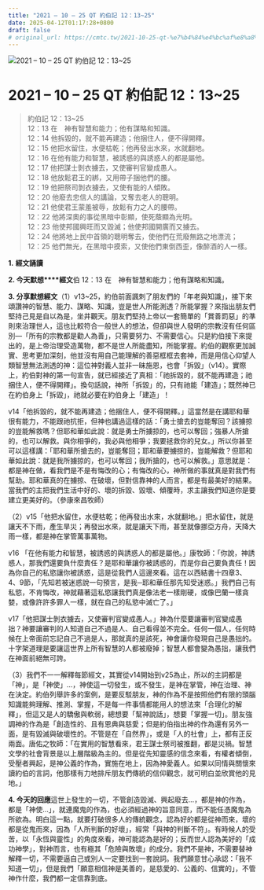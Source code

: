 ```yaml
---
title: "2021 – 10 – 25 QT 約伯記 12：13~25"
date: 2025-04-12T01:17:28+0800
draft: false
# original_url: https://cmtc.tw/2021-10-25-qt-%e7%b4%84%e4%bc%af%e8%a8%98-12%ef%bc%9a1325
---
```


![2021 – 10 – 25 QT 約伯記 12：13~25](/images/qt.jpg   "2021 – 10 – 25 QT 約伯記 12：13~25")

# 2021 – 10 – 25 QT 約伯記 12：13~25

> 約伯記 12：13~25  
> 12：13 在　神有智慧和能力；他有謀略和知識。  
> 12：14 他拆毀的，就不能再建造；他捆住人，便不得開釋。  
> 12：15 他把水留住，水便枯乾；他再發出水來，水就翻地。  
> 12：16 在他有能力和智慧，被誘惑的與誘惑人的都是屬他。  
> 12：17 他把謀士剝衣擄去，又使審判官變成愚人。  
> 12：18 他放鬆君王的綁，又用帶子捆他們的腰。  
> 12：19 他把祭司剝衣擄去，又使有能的人傾敗。  
> 12：20 他廢去忠信人的講論，又奪去老人的聰明。  
> 12：21 他使君王蒙羞被辱，放鬆有力之人的腰帶。  
> 12：22 他將深奧的事從黑暗中彰顯，使死蔭顯為光明。  
> 12：23 他使邦國興旺而又毀滅；他使邦國開廣而又擄去。  
> 12：24 他將地上民中首領的聰明奪去，使他們在荒廢無路之地漂流；  
> 12：25 他們無光，在黑暗中摸索，又使他們東倒西歪，像醉酒的人一樣。

**1.** **經文誦讀**

**2. 今天默想****經文**伯 12：13 在　神有智慧和能力；他有謀略和知識。

**3. 分享默想經文**（1）v13~25，約伯前面諷刺了朋友們的「年老與知識」，接下來頌讚神的智慧、能力、謀略、知識，豈是世人所能測透？所能掌握？來指出朋友們堅持己見是自以為是，坐井觀天。朋友們堅持上帝以一套簡單的「賞善罰惡」的準則來治理世人，這也比較符合一般世人的想法，但卻與世人發明的宗教沒有任何區別—「所有的宗教都是勸人為善」，只需要努力、不需要信心。只是約伯接下來提出的，是上帝治理受造萬物，都不是世人所能盡知，所能掌握。約伯的觀察更加誠實、思考更加深刻，他並沒有用自己能理解的善惡框框去套神，而是用信心仰望人類智慧無法測透的神：這位神對義人並非一昧施恩，也會「拆毀」（v14）。實際上，約伯對神的第一句宣告，就已經接近了真相：「祂拆毀的，就不能再建造；祂捆住人，便不得開釋」。換句話說，神所「拆毀」的，只有祂能「建造」；既然神已在約伯身上「拆毀」，祂就必要在約伯身上「建造」！

v14「他拆毀的，就不能再建造；他捆住人，便不得開釋。」這當然是在講耶和華很有能力，不能跟祂抗拒，但神也講過這樣的話：「勇士搶去的豈能奪回？該擄掠的豈能解救嗎？但耶和華如此說：就是勇士所擄掠的，也可以奪回；強暴人所搶的，也可以解救。與你相爭的，我必與他相爭；我要拯救你的兒女。」所以你甚至可以這樣講：「耶和華所搶去的，豈能奪回；耶和華要擄掠的，豈能解救？但耶和華如此說：就是我所擄掠的，也可以奪回；我所搶的，也可以解救。」意思就是：都是神在做，看我們是不是有悔改的心；有悔改的心，神所做的事就真是對我們有幫助。耶和華真的在擄掠、在破壞，但對信靠神的人而言，都是有最美好的結果。當我們的主把我們生活中好的、壞的拆毀、毀壞、傾覆時，求主讓我們知道你是要建立更美好的。（參康來昌牧師）

（2）v15「他把水留住，水便枯乾；他再發出水來，水就翻地。」把水留住，就是讓天不下雨，產生旱災；再發出水來，就是讓天下雨，甚至就像挪亞方舟，天降大雨一樣，都是神在掌管萬事萬物。

v16 「在他有能力和智慧，被誘惑的與誘惑人的都是屬他。」康牧師：「你說，神誘惑人，那我們還要負什麼責任？是耶和華讓你被誘惑的，而是你自己要負責任！因為你自己的私慾讓你被誘惑，這是從我們人這邊來看。這在以西結書十四章3、4、9節，「先知若被迷惑說一句預言，是我─耶和華任那先知受迷惑。」我們自己有私慾，不肯悔改，神就藉著這私慾讓我們真是像法老一樣剛硬，或像巴蘭一樣貪婪，或像許許多罪人一樣，就在自己的私慾中滅亡了。」

v17「他把謀士剝衣擄去，又使審判官變成愚人。」神為什麼要讓審判官變成愚拙？神要讓審判的人知道自己不過是人、自己看得並不完全。任何一個人，任何時候在上帝面前忘記自己不過是人，那就真的是該死，神會讓你發現自己是愚拙的。十字架道理是要讓這世界上所有智慧的人都被廢掉；智慧人都會變為愚拙，讓我們在神面前絕無可誇。

（3）我們不一一解釋每節經文，其實從v14開始到v25為止，所以的主詞都是「神」，是「神使」…，神使這一切發生，或不發生，是神在掌管，神在治理、神在決定。約伯列舉許多的案例，是要反駁朋友，神的作為不是按照他們有限的頭腦知識能夠理解、推測、掌握，不是每一件事情都能用人的想法來「合理化的解釋」，但這又是人的驕傲與軟弱，總想要「幫神說話」，想要「掌握一切」。朋友強調神的作為是「創造性的、且有恩典與慈愛；但是約伯指出神的作為還有另外一面，是有毀滅與破壞性的。不管是在「自然界」，或是「人的社會」上，都有正反兩面。唐佑之牧師：「在實用的智慧看來，君王謀士祭司被推翻，都是災禍。智慧文學的社會背景是以上層階級為主的。但是從先知靈感的信念來看，有權者傾倒，受壓者興起，是神公義的作為，實施在地上，因為神愛義人。如果以同情與關懷來讀約伯的言詞，他那樣有力地排斥朋友們傳統的信仰觀念，就可明白並欣賞他的見地。」

**4. 今天的回應**這世上發生的一切，不管創造毀滅、興起廢去…，都是神的作為，都是「神使…」，就連魔鬼的作為，也必須經過神的旨意同意，而不能任憑魔鬼為所欲為。明白這一點，就要打破很多人的傳統觀念，認為好的都是從神而來，壞的都是從鬼而來，因為「人所判斷的好壞」，經常「與神的判斷不符」。有時候人的受苦，以「永恆與靈性」的角度來看，神可能認為是好的；反而世人認為美好的「成功神學」，對神而言，也有極其「危險與敗壞」的成分。我們不是神，不需要替神解釋一切，不需要逼自己或別人一定要找到一套說詞。我們願意甘心承認：「我不知道一切」，但是我們「願意相信神是美善的，是慈愛的、公義的、信實的」，不管神作什麼，我們都一定信靠到底。